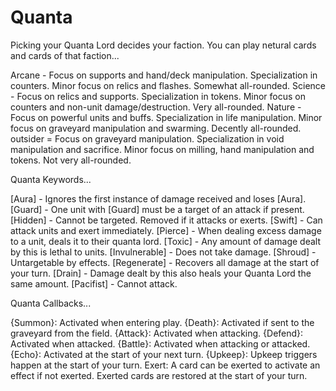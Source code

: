 # Quanta

Picking your Quanta Lord decides your faction. You can play netural cards and cards of that faction...

Arcane - Focus on supports and hand/deck manipulation. Specialization in counters. Minor focus on relics and flashes. Somewhat all-rounded.
Science - Focus on relics and supports. Specialization in tokens. Minor focus on counters and non-unit damage/destruction. Very all-rounded.
Nature - Focus on powerful units and buffs. Specialization in life manipulation. Minor focus on graveyard manipulation and swarming. Decently all-rounded.
outsider = Focus on graveyard manipulation. Specialization in void manipulation and sacrifice. Minor focus on milling, hand manipulation and tokens. Not very all-rounded.

Quanta Keywords...

[Aura]              - Ignores the first instance of damage received and loses [Aura].
[Guard]             - One unit with [Guard] must be a target of an attack if present.
[Hidden]            - Cannot be targeted. Removed if it attacks or exerts.
[Swift]             - Can attack units and exert immediately.
[Pierce]            - When dealing excess damage to a unit, deals it to their quanta lord.
[Toxic]             - Any amount of damage dealt by this is lethal to units.
[Invulnerable]      - Does not take damage.
[Shroud]            - Untargetable by effects.
[Regenerate]        - Recovers all damage at the start of your turn.
[Drain]             - Damage dealt by this also heals your Quanta Lord the same amount.
[Pacifist]          - Cannot attack.

Quanta Callbacks...

{Summon}:    Activated when entering play.
{Death}:     Activated if sent to the graveyard from the field.
{Attack}:    Activated when attacking.
{Defend}:    Activated when attacked.
{Battle}:    Activated when attacking or attacked.
{Echo}:      Activated at the start of your next turn.
{Upkeep}:    Upkeep triggers happen at the start of your turn.
Exert:       A card can be exerted to activate an effect if not exerted. Exerted cards are restored at the start of your turn.
